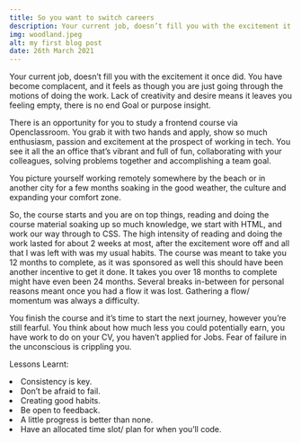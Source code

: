 ```yaml
---
title: So you want to switch careers
description: Your current job, doesn’t fill you with the excitement it once did. You have become complacent, and it feels as though you are just going through the motions of doing the work. Lack of creativity and desire means it leaves you feeling empty, there is no end Goal or purpose insight.
img: woodland.jpeg
alt: my first blog post
date: 26th March 2021
---
```


<!-- <img src="v.png" width="100" height="100"> -->
 <info-box>
  <template #info-box>
    This is a vue component inside markdown using slots
    sure wait this actually does work
  </template>
</info-box>

Your current job, doesn’t fill you with the excitement it once did. You have become complacent, and it feels as though you are just going through the motions of doing the work. Lack of creativity and desire means it leaves you feeling empty, there is no end Goal or purpose insight.

There is an opportunity for you to study a frontend course via Openclassroom. You grab it with two hands and apply, show so much enthusiasm, passion and excitement at the prospect of working in tech. You see it all the an office that’s vibrant and full of fun, collaborating with your colleagues, solving problems together and accomplishing a team goal.

You picture yourself working remotely somewhere by the beach or in another city for a few months soaking in the good weather, the culture and expanding your comfort zone.

So, the course starts and you are on top things, reading and doing the course material soaking up so much knowledge, we start with HTML, and work our way through to CSS. The high intensity of reading and doing the work lasted for about 2 weeks at most, after the excitement wore off and all that I was left with was my usual habits. The course was meant to take you 12 months to complete, as it was sponsored as well this should have been another incentive to get it done. It takes you over 18 months to complete might have even been 24 months. Several breaks in-between for personal reasons meant once you had a flow it was lost. Gathering a flow/ momentum was always a difficulty.

You finish the course and it’s time to start the next journey, however you’re still fearful. You think about how much less you could potentially earn, you have work to do on your CV, you haven’t applied for Jobs. Fear of failure in the unconscious is crippling you.

Lessons Learnt:

<li>Consistency is key.</li>
<li>Don’t be afraid to fail.</li>
<li>Creating good habits.</li>
<li>Be open to feedback.</li>
<li> A little progress is better than none.</l>
<li>Have an allocated time slot/ plan for when you’ll code.</li>

<!-- # My first blog post
## Link about shoes

This is some more info

### potatoes best supds

This is some more info

### how is it connected

This is some more info

## This is another heading

This is some more info

Welcome to my first blog post using content module -->
